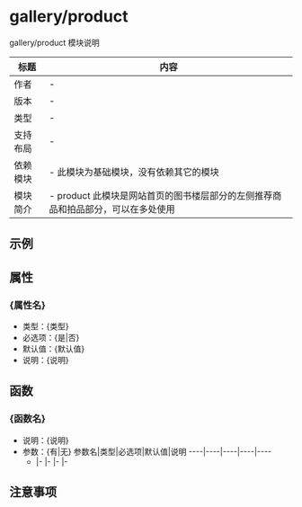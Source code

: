 # gallery/product

gallery/product 模块说明

标题|内容
----|----
作者|-
版本|-
类型|-
支持布局|-
依赖模块|- 此模块为基础模块，没有依赖其它的模块
模块简介|- product 此模块是网站首页的图书楼层部分的左侧推荐商品和拍品部分，可以在多处使用

## 示例
<!--example|DO NOT CHANGE!-->

## 属性

### {属性名}

- 类型：{类型}
- 必选项：{是|否}
- 默认值：{默认值}
- 说明：{说明}

## 函数

### {函数名}

- 说明：{说明}
- 参数：{有|无}
	参数名|类型|必选项|默认值|说明
	----|----|----|----|----
	-   |-   |-   |-   |-


## 注意事项


